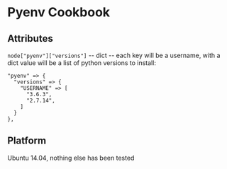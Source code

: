 # Pyenv Cookbook


## Attributes

`node["pyenv"]["versions"]` -- dict -- each key will be a username, with a dict value will be a list of python versions to install:

    "pyenv" => {
      "versions" => {
        "USERNAME" => [
          "3.6.3",
          "2.7.14",
        ]
      }
    },


## Platform

Ubuntu 14.04, nothing else has been tested

